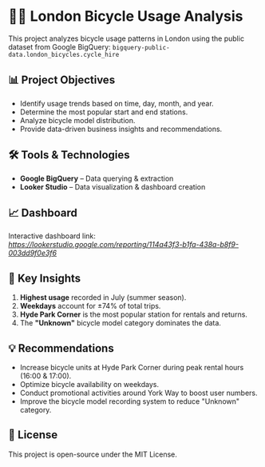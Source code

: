 # 🚴‍♂️ London Bicycle Usage Analysis

This project analyzes bicycle usage patterns in London using the public dataset from Google BigQuery: `bigquery-public-data.london_bicycles.cycle_hire`

## 📊 Project Objectives
- Identify usage trends based on time, day, month, and year.
- Determine the most popular start and end stations.
- Analyze bicycle model distribution.
- Provide data-driven business insights and recommendations.

## 🛠️ Tools & Technologies
- **Google BigQuery** – Data querying & extraction
- **Looker Studio** – Data visualization & dashboard creation

## 📈 Dashboard
Interactive dashboard link: *https://lookerstudio.google.com/reporting/114a43f3-b1fa-438a-b8f9-003dd9f0e3f6*  

## 📌 Key Insights
1. **Highest usage** recorded in July (summer season).
2. **Weekdays** account for ±74% of total trips.
3. **Hyde Park Corner** is the most popular station for rentals and returns.
4. The **"Unknown"** bicycle model category dominates the data.

## 💡 Recommendations
- Increase bicycle units at Hyde Park Corner during peak rental hours (16:00 & 17:00).
- Optimize bicycle availability on weekdays.
- Conduct promotional activities around York Way to boost user numbers.
- Improve the bicycle model recording system to reduce "Unknown" category.

## 📜 License
This project is open-source under the MIT License.
